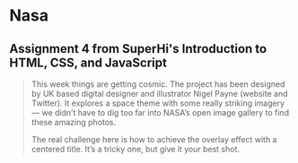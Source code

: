 # Nasa
## Assignment 4 from SuperHi's Introduction to HTML, CSS, and JavaScript

> This week things are getting cosmic. The project has been designed by UK based digital designer and illustrator Nigel Payne (website and Twitter). It explores a space theme with some really striking imagery — we didn’t have to dig too far into NASA’s open image gallery to find these amazing photos.
>
> The real challenge here is how to achieve the overlay effect with a centered title. It’s a tricky one, but give it your best shot.
